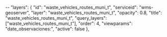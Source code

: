 --
 "layers": {
        "id": "waste_vehicles_routes_muni_t",
        "serviceid": "wms-geoserver",
        "layer": "waste_vehicles_routes_muni_t",
        "opacity": 0.8,
        "title": "waste_vehicles_routes_muni_t",
        "query_layers":["waste_vehicles_routes_muni_t"],
        "order": 4,
        "viewparams": "date_observaciones:",
        "active": false
    },

  
